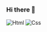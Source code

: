 ### Hi there 👋

![Html](https://img.shields.io/badge/Html-red?style=for-the-badge&logo=appveyor)
![Css](https://img.shields.io/badge/-Css-#ee612c)
